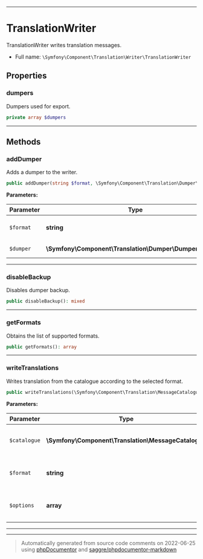 ***

# TranslationWriter

TranslationWriter writes translation messages.



* Full name: `\Symfony\Component\Translation\Writer\TranslationWriter`



## Properties


### dumpers

Dumpers used for export.

```php
private array $dumpers
```






***

## Methods


### addDumper

Adds a dumper to the writer.

```php
public addDumper(string $format, \Symfony\Component\Translation\Dumper\DumperInterface $dumper): mixed
```








**Parameters:**

| Parameter | Type | Description |
|-----------|------|-------------|
| `$format` | **string** | The format of the dumper |
| `$dumper` | **\Symfony\Component\Translation\Dumper\DumperInterface** | The dumper |




***

### disableBackup

Disables dumper backup.

```php
public disableBackup(): mixed
```











***

### getFormats

Obtains the list of supported formats.

```php
public getFormats(): array
```











***

### writeTranslations

Writes translation from the catalogue according to the selected format.

```php
public writeTranslations(\Symfony\Component\Translation\MessageCatalogue $catalogue, string $format, array $options = array()): mixed
```








**Parameters:**

| Parameter | Type | Description |
|-----------|------|-------------|
| `$catalogue` | **\Symfony\Component\Translation\MessageCatalogue** | The message catalogue to dump |
| `$format` | **string** | The format to use to dump the messages |
| `$options` | **array** | Options that are passed to the dumper |




***


***
> Automatically generated from source code comments on 2022-06-25 using [phpDocumentor](http://www.phpdoc.org/) and [saggre/phpdocumentor-markdown](https://github.com/Saggre/phpDocumentor-markdown)
